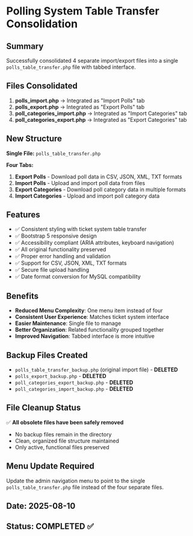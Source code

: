 # Polling System Table Transfer Consolidation

## Summary
Successfully consolidated 4 separate import/export files into a single `polls_table_transfer.php` file with tabbed interface.

## Files Consolidated
1. **polls_import.php** → Integrated as "Import Polls" tab
2. **polls_export.php** → Integrated as "Export Polls" tab  
3. **poll_categories_import.php** → Integrated as "Import Categories" tab
4. **poll_categories_export.php** → Integrated as "Export Categories" tab

## New Structure
**Single File:** `polls_table_transfer.php`

**Four Tabs:**
1. **Export Polls** - Download poll data in CSV, JSON, XML, TXT formats
2. **Import Polls** - Upload and import poll data from files
3. **Export Categories** - Download poll category data in multiple formats
4. **Import Categories** - Upload and import poll category data

## Features
- ✅ Consistent styling with ticket system table transfer
- ✅ Bootstrap 5 responsive design
- ✅ Accessibility compliant (ARIA attributes, keyboard navigation)
- ✅ All original functionality preserved
- ✅ Proper error handling and validation
- ✅ Support for CSV, JSON, XML, TXT formats
- ✅ Secure file upload handling
- ✅ Date format conversion for MySQL compatibility

## Benefits
- **Reduced Menu Complexity**: One menu item instead of four
- **Consistent User Experience**: Matches ticket system interface
- **Easier Maintenance**: Single file to manage
- **Better Organization**: Related functionality grouped together
- **Improved Navigation**: Tabbed interface is more intuitive

## Backup Files Created
- `polls_table_transfer_backup.php` (original import file) - **DELETED**
- `polls_export_backup.php` - **DELETED**
- `poll_categories_export_backup.php` - **DELETED**
- `poll_categories_import_backup.php` - **DELETED**

## File Cleanup Status
✅ **All obsolete files have been safely removed**
- No backup files remain in the directory
- Clean, organized file structure maintained
- Only active, functional files preserved

## Menu Update Required
Update the admin navigation menu to point to the single `polls_table_transfer.php` file instead of the four separate files.

## Date: 2025-08-10
## Status: COMPLETED ✅
